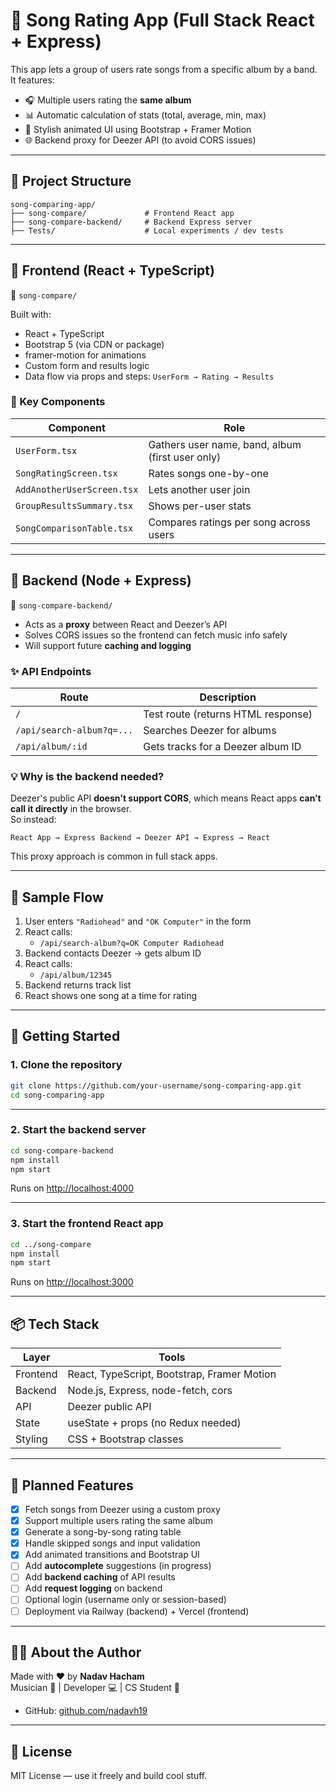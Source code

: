 # 🎵 Song Rating App (Full Stack React + Express)

This app lets a group of users rate songs from a specific album by a band.  
It features:

- 🎧 Multiple users rating the **same album**
- 📊 Automatic calculation of stats (total, average, min, max)
- 🎨 Stylish animated UI using Bootstrap + Framer Motion
- 🌐 Backend proxy for Deezer API (to avoid CORS issues)

---

## 📁 Project Structure

```
song-comparing-app/
├── song-compare/             # Frontend React app
├── song-compare-backend/     # Backend Express server
├── Tests/                    # Local experiments / dev tests
```

---

## 🔷 Frontend (React + TypeScript)

📍 `song-compare/`

Built with:

- React + TypeScript
- Bootstrap 5 (via CDN or package)
- framer-motion for animations
- Custom form and results logic
- Data flow via props and steps: `UserForm → Rating → Results`

### 🌟 Key Components

| Component | Role |
|----------|------|
| `UserForm.tsx` | Gathers user name, band, album (first user only) |
| `SongRatingScreen.tsx` | Rates songs one-by-one |
| `AddAnotherUserScreen.tsx` | Lets another user join |
| `GroupResultsSummary.tsx` | Shows per-user stats |
| `SongComparisonTable.tsx` | Compares ratings per song across users |

---

## 🔶 Backend (Node + Express)

📍 `song-compare-backend/`

- Acts as a **proxy** between React and Deezer’s API
- Solves CORS issues so the frontend can fetch music info safely
- Will support future **caching and logging**

### ✨ API Endpoints

| Route | Description |
|-------|-------------|
| `/` | Test route (returns HTML response) |
| `/api/search-album?q=...` | Searches Deezer for albums |
| `/api/album/:id` | Gets tracks for a Deezer album ID |

### 💡 Why is the backend needed?

Deezer's public API **doesn't support CORS**, which means React apps **can’t call it directly** in the browser.  
So instead:

```
React App → Express Backend → Deezer API → Express → React
```

This proxy approach is common in full stack apps.

---

## 🧪 Sample Flow

1. User enters `"Radiohead"` and `"OK Computer"` in the form
2. React calls:
   - `/api/search-album?q=OK Computer Radiohead`
3. Backend contacts Deezer → gets album ID
4. React calls:
   - `/api/album/12345`
5. Backend returns track list
6. React shows one song at a time for rating

---

## 🚀 Getting Started

### 1. Clone the repository

```bash
git clone https://github.com/your-username/song-comparing-app.git
cd song-comparing-app
```

---

### 2. Start the backend server

```bash
cd song-compare-backend
npm install
npm start
```

Runs on [http://localhost:4000](http://localhost:4000)

---

### 3. Start the frontend React app

```bash
cd ../song-compare
npm install
npm start
```

Runs on [http://localhost:3000](http://localhost:3000)

---

## 📦 Tech Stack

| Layer     | Tools |
|-----------|-------|
| Frontend  | React, TypeScript, Bootstrap, Framer Motion |
| Backend   | Node.js, Express, node-fetch, cors |
| API       | Deezer public API |
| State     | useState + props (no Redux needed) |
| Styling   | CSS + Bootstrap classes |

---

## 🔄 Planned Features

- [x] Fetch songs from Deezer using a custom proxy
- [x] Support multiple users rating the same album
- [x] Generate a song-by-song rating table
- [x] Handle skipped songs and input validation
- [x] Add animated transitions and Bootstrap UI
- [ ] Add **autocomplete** suggestions (in progress)
- [ ] Add **backend caching** of API results
- [ ] Add **request logging** on backend
- [ ] Optional login (username only or session-based)
- [ ] Deployment via Railway (backend) + Vercel (frontend)

---

## 👨‍🎤 About the Author

Made with ❤️ by **Nadav Hacham**  
Musician 🎸 | Developer 💻 | CS Student 🧠

- GitHub: [github.com/nadavh19](https://github.com/nadavh19)

---

## 📜 License

MIT License — use it freely and build cool stuff.